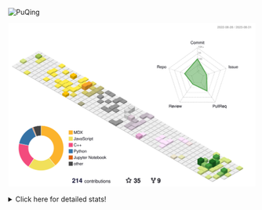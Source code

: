 ![PuQing](https://user-images.githubusercontent.com/27223114/171565019-9a56fae6-b08b-421f-99db-7e830da42371.png)

![](./profile-3d-contrib/profile-season-animate.svg)

<details>
<summary>Click here for detailed stats!</summary>

<!--START_SECTION:waka-->
![Lines of code](https://img.shields.io/badge/From%20Hello%20World%20I%27ve%20Written-778.4%20thousand%20lines%20of%20code-blue)

**🐱 My GitHub Data** 

> 📦 255.2 kB Used in GitHub's Storage 
 > 
> 🏆 160 Contributions in the Year 2023
 > 
> 🚫 Not Opted to Hire
 > 
> 📜 30 Public Repositories 
 > 
> 🔑 27 Private Repositories 
 > 
**I'm an Early 🐤** 

```text
🌞 Morning                359 commits         ███░░░░░░░░░░░░░░░░░░░░░░   13.37 % 
🌆 Daytime                1302 commits        ████████████░░░░░░░░░░░░░   48.49 % 
🌃 Evening                253 commits         ██░░░░░░░░░░░░░░░░░░░░░░░   09.42 % 
🌙 Night                  771 commits         ███████░░░░░░░░░░░░░░░░░░   28.72 % 
```


📊 **This Week I Spent My Time On** 

```text
💬 Programming Languages: 
Markdown                 6 hrs 42 mins       ████████████████████████░   95.22 % 
TypeScript               9 mins              █░░░░░░░░░░░░░░░░░░░░░░░░   02.34 % 
Python                   5 mins              ░░░░░░░░░░░░░░░░░░░░░░░░░   01.33 % 
MySQL                    1 min               ░░░░░░░░░░░░░░░░░░░░░░░░░   00.36 % 
XML                      1 min               ░░░░░░░░░░░░░░░░░░░░░░░░░   00.32 % 

🔥 Editors: 
Obsidian                 6 hrs 42 mins       ████████████████████████░   95.22 % 
VS Code                  20 mins             █░░░░░░░░░░░░░░░░░░░░░░░░   04.78 % 

💻 Operating System: 
Windows                  7 hrs 2 mins        █████████████████████████   100.00 % 
```


<!--END_SECTION:waka-->
</details>
